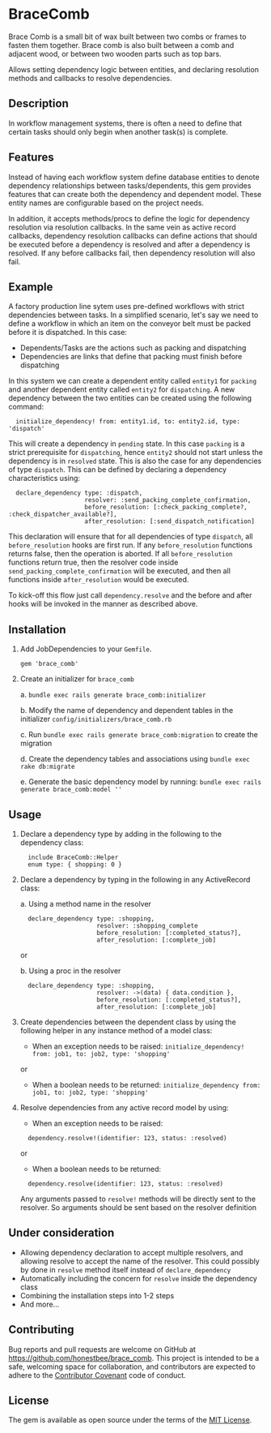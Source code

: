 # BraceComb

Brace Comb is a small bit of wax built between two combs or frames to fasten them together. Brace comb is also built between a comb and adjacent wood, or between two wooden parts such as top bars.

Allows setting dependency logic between entities, and declaring resolution methods and callbacks to resolve dependencies.

## Description

In workflow management systems, there is often a need to define that certain tasks should only begin when another task(s) is complete.

## Features

Instead of having each workflow system define database entities to denote dependency relationships between tasks/dependents, this gem provides features that can create both the dependency and dependent model. These entity names are configurable based on the project needs.

In addition, it accepts methods/procs to define the logic for dependency resolution via resolution callbacks. In the same vein as active record callbacks, dependency resolution callbacks can define actions that should be executed before a dependency is resolved and after a dependency is resolved. If any before callbacks fail, then dependency resolution will also fail.

## Example
A factory production line sytem uses pre-defined workflows with strict dependencies between tasks. In a simplified scenario, let's say we need to define a workflow in which an item on the conveyor belt must be packed before it is dispatched. In this case:

- Dependents/Tasks are the actions such as packing and dispatching
- Dependencies are links that define that packing must finish before dispatching

In this system we can create a dependent entity called `entity1` for `packing` and another dependent entity called `entity2` for `dispatching`. A new dependency between the two entities can be created using the following command:

  ```
    initialize_dependency! from: entity1.id, to: entity2.id, type: 'dispatch'
  ```

This will create a dependency in `pending` state. In this case `packing` is a strict prerequisite for `dispatching`, hence `entity2` should not start unless the dependency is in `resolved` state. This is also the case for any dependencies of type `dispatch`. This can be defined by declaring a dependency characteristics using:

```
  declare_dependency type: :dispatch,
                     resolver: :send_packing_complete_confirmation,
                     before_resolution: [:check_packing_complete?, :check_dispatcher_available?],
                     after_resolution: [:send_dispatch_notification]
```

This declaration will ensure that for all dependencies of type `dispatch`, all `before_resolution` hooks are first run. If any `before_resolution` functions returns false, then the operation is aborted. If all `before_resolution` functions return true, then the resolver code inside `send_packing_complete_confirmation` will be executed, and then all functions inside `after_resolution` would be executed.

To kick-off this flow just call `dependency.resolve` and the before and after hooks will be invoked in the manner as described above.

## Installation

1. Add JobDependencies to your `Gemfile`.

    `gem 'brace_comb'`

2. Create an initializer for `brace_comb`

    a. `bundle exec rails generate brace_comb:initializer`

    b. Modify the name of dependency and dependent tables in the initializer `config/initializers/brace_comb.rb`

    c. Run `bundle exec rails generate brace_comb:migration` to create the migration

    d. Create the dependency tables and associations using `bundle exec rake db:migrate`

    e. Generate the basic dependency model by running:
       ```bundle exec rails generate brace_comb:model ''```

## Usage

1. Declare a dependency type by adding in the following to the dependency class:
   ```
     include BraceComb::Helper
     enum type: { shopping: 0 }
   ```
2. Declare a dependency by typing in the following in any ActiveRecord class:

   a. Using a method name in the resolver
   ```
     declare_dependency type: :shopping,
                        resolver: :shopping_complete
                        before_resolution: [:completed_status?],
                        after_resolution: [:complete_job]
   ```

   or

   b. Using a proc in the resolver

   ```
     declare_dependency type: :shopping,
                        resolver: ->(data) { data.condition },
                        before_resolution: [:completed_status?],
                        after_resolution: [:complete_job]
   ```
3. Create dependencies between the dependent class by using the following helper in any instance method of a model class:

   - When an exception needs to be raised:
   `initialize_dependency! from: job1, to: job2, type: 'shopping'`

   or
   - When a boolean needs to be returned:
   `initialize_dependency from: job1, to: job2, type: 'shopping'`

5. Resolve dependencies from any active record model by using:

   - When an exception needs to be raised:
   ```
     dependency.resolve!(identifier: 123, status: :resolved)
   ```

   or
   - When a boolean needs to be returned:

   ```
     dependency.resolve(identifier: 123, status: :resolved)
   ```
   Any arguments passed to `resolve!` methods will be directly sent to the resolver. So arguments should be sent based on the resolver definition

## Under consideration
   - Allowing dependency declaration to accept multiple resolvers, and allowing resolve to accept the name of the resolver. This could possibly by done in `resolve` method itself instead of `declare_dependency`
   - Automatically including the concern for `resolve` inside the dependency class
   - Combining the installation steps into 1-2 steps
   - And more...
## Contributing

Bug reports and pull requests are welcome on GitHub at https://github.com/honestbee/brace_comb. This project is intended to be a safe, welcoming space for collaboration, and contributors are expected to adhere to the [Contributor Covenant](http://contributor-covenant.org) code of conduct.

## License

The gem is available as open source under the terms of the [MIT License](http://opensource.org/licenses/MIT).
